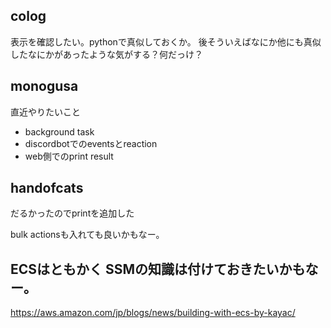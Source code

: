 ## colog

表示を確認したい。pythonで真似しておくか。
後そういえばなにか他にも真似したなにかがあったような気がする？何だっけ？

## monogusa

直近やりたいこと

- background task
- discordbotでのeventsとreaction
- web側でのprint result

## handofcats

だるかったのでprintを追加した

bulk actionsも入れても良いかもなー。

## ECSはともかく SSMの知識は付けておきたいかもなー。

https://aws.amazon.com/jp/blogs/news/building-with-ecs-by-kayac/
